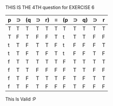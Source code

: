 
THIS IS THE 4TH question for EXERCISE 6 

|p|⊃|(q|⊃|r)|≡|(p|⊃|q)|⊃|r|
|-|-|--|-|--|-|--|-|--|-|-|
|T|T|T |T|T |T|T |T|T |T|T|
|T|F|T |F|F |T|t |T|T |F|F|
|t|T|F |T|T |F|t |F|F |F|T|
|t|T|F |T|F |T|t |F|F |T|F|
|f|T|T |T|T |T|F |T|T |T|T|
|f|T|T |F|F |F|F |T|T |F|F|
|f|T|F |T|T |T|F |T|F |T|T|   
|f|T|F |T|F |F|F |T|F |F|F|

This Is Valid :P
